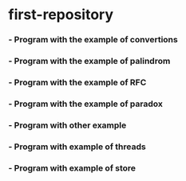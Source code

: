 # first-repository
### - Program with the example of convertions
### - Program with the example of palindrom
### - Program with the example of RFC
### - Program with the example of paradox
### - Program with other example
### - Program with example of threads
### - Program with example of store
